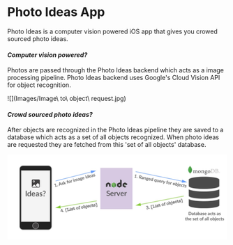 # Photo Ideas App

Photo Ideas is a computer vision powered iOS app that gives you crowed sourced photo ideas.

#### _Computer vision powered?_
Photos are passed through the Photo Ideas backend which acts as a image processing pipeline.
Photo Ideas backend uses Google's Cloud Vision API for object recognition.

![](Images/Image\ to\ object\ request.jpg)

#### _Crowd sourced photo ideas?_
After objects are recognized in the Photo Ideas pipeline they are saved to a database which acts as a set of all objects recognized. When photo ideas are requested they are fetched from this 'set of all objects' database.

![](https://github.com/BenEmdon/Photo-Ideas/blob/master/Images/Get%20ideas%20request.jpg)
